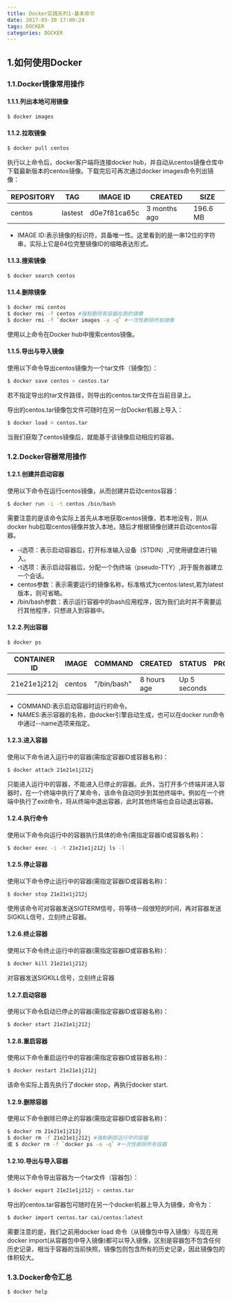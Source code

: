 ```yaml
---
title: Docker实践系列1-基本命令
date: 2017-05-30 17:00:24
tags: DOCKER
categories: DOCKER
---
```


## 1.如何使用Docker
### 1.1.Docker镜像常用操作
#### 1.1.1.列出本地可用镜像
```bash
$ docker images
```
#### 1.1.2.拉取镜像
```bash
$ docker pull centos
```
执行以上命令后，docker客户端将连接docker hub，并自动从centos镜像仓库中下载最新版本的centos镜像。下载完后可再次通过docker images命令列出镜像：

| REPOSITORY | TAG     | IMAGE ID     | CREATED      | SIZE     |
| ---------- | ------- | ------------ | ------------ | -------- |
| centos     | lastest | d0e7f81ca65c | 3 months ago | 196.6 MB |
- IMAGE ID:表示镜像的标识符，具备唯一性。这里看到的是一串12位的字符串，实际上它是64位完整镜像ID的缩略表达形式。

#### 1.1.3.搜索镜像
```bash
$ docker search centos
```
#### 1.1.4.删除镜像
```bash
$ docker rmi centos
$ docker rmi -f centos #强制删除有容器在跑的镜像
$ docker rmi -f `docker images -a -q` #一次性删除所有镜像
```
使用以上命令在Docker hub中搜索centos镜像。
#### 1.1.5.导出与导入镜像
使用以下命令导出centos镜像为一个tar文件（镜像包）：
```bash
$ docker save centos > centos.tar
```
若不指定导出的tar文件路径，则导出的centos.tar文件在当前目录上。

导出的centos.tar镜像包文件可随时在另一台Docker机器上导入：
```bash
$ docker load < centos.tar
```
当我们获取了centos镜像后，就能基于该镜像启动相应的容器。
### 1.2.Docker容器常用操作
#### 1.2.1.创建并启动容器
使用以下命令在运行centos镜像，从而创建并启动centos容器：
```bash
$ docker run -i -t centos /bin/bash
```
需要注意的是该命令实际上首先从本地获取centos镜像，若本地没有，则从docker hub拉取centos镜像并放入本地，随后才根据镜像创建并启动centos容器。
- -i选项：表示启动容器后，打开标准输入设备（STDIN）,可使用键盘进行输入。
- -t选项：表示启动容器后，分配一个伪终端（pseudo-TTY）,将于服务器建立一个会话。
- centos参数：表示需要运行的镜像名称，标准格式为centos:latest,若为latest版本，则可省略。
- /bin/bash参数：表示运行容器中的bash应用程序，因为我们此时并不需要运行其他程序，只想进入到容器中。
#### 1.2.2.列出容器
```bash
$ docker ps
```
| CONTAINER ID | IMAGE  | COMMAND     | CREATED     | STATUS       | PROTS | NAMES       |
| ------------ | ------ | ----------- | ----------- | ------------ | ----- | ----------- |
| 21e21e1j212j | centos | "/bin/bash" | 8 hours age | Up 5 seconds |       | ekdsaf_dfds |
- COMMAND:表示启动容器时运行的命令。
- NAMES:表示容器的名称，由docker引擎自动生成，也可以在docker run命令中通过--name选项来指定。

#### 1.2.3.进入容器
使用以下命令进入运行中的容器(需指定容器ID或容器名称)：
```bash
$ docker attach 21e21e1j212j 
```
只能进入运行中的容器，不能进入已停止的容器。此外，当打开多个终端并进入容器时，在一个终端中执行了某命令，该命令自动同步到其他终端中。例如在一个终端中执行了exit命令，将从终端中退出容器，此时其他终端也会自动退出容器。
#### 1.2.4.执行命令
使用以下命令向运行中的容器执行具体的命令(需指定容器ID或容器名称)：
```bash
$ docker exec -i -t 21e21e1j212j ls -l
```
#### 1.2.5.停止容器
使用以下命令停止运行中的容器(需指定容器ID或容器名称)：
```bash
$ docker stop 21e21e1j212j 
```
使用该命令可对容器发送SIGTERM信号，将等待一段很短的时间，再对容器发送SIGKILL信号，立刻终止容器。
#### 1.2.6.终止容器
使用以下命令终止运行中的容器(需指定容器ID或容器名称)：
```bash
$ docker kill 21e21e1j212j 
```
对容器发送SIGKILL信号，立刻终止容器
#### 1.2.7.启动容器
使用以下命令启动已停止的容器(需指定容器ID或容器名称)：
```bash
$ docker start 21e21e1j212j 
```
#### 1.2.8.重启容器
使用以下命令重启运行中的容器(需指定容器ID或容器名称)：
```bash
$ docker restart 21e21e1j212j 
```
该命令实际上首先执行了docker stop，再执行docker start.
#### 1.2.9.删除容器
使用以下命令删除已停止的容器(需指定容器ID或容器名称)：
```bash
$ docker rm 21e21e1j212j
$ docker rm -f 21e21e1j212j #强制删除运行中的容器
或 $ docker rm -f `docker ps -a -q` #一次性删除所有容器
```
#### 1.2.10.导出与导入容器
使用以下命令导出容器为一个tar文件（容器包）：
```bash
$ docker export 21e21e1j212j > centos.tar
```
导出的centos.tar容器包可随时在另一个docker机器上导入为镜像，命令为：
```bash
$ docker import centos.tar cai/centos:latest
```
需要注意的是，我们之前用docker load 命令（从镜像包中导入镜像）与现在用docker import(从容器包中导入镜像)都可以导入镜像，区别是容器包不包含任何历史记录，相当于容器的当前快照，镜像包则包含所有的历史记录，因此镜像包的体积较大。
### 1.3.Docker命令汇总
```bash
$ docker help
```

